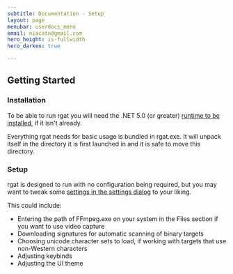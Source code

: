 ```yaml
---
subtitle: Documentation - Setup
layout: page
menubar: userdocs_menu
email: niacatn@gmail.com
hero_height: is-fullwidth
hero_darken: true

---
```

## Getting Started

### Installation

To be able to run rgat you will need the .NET 5.0 (or greater) [runtime to be installed](https://dotnet.microsoft.com/download/dotnet), if it isn't already.  

Everything rgat needs for basic usage is bundled in rgat.exe. It will unpack itself in the directory it is first launched in and it is safe to move this directory.

### Setup

rgat is designed to run with no configuration being required, but you may want to tweak some [settings in the settings dialog](/userdocs/ui-settingsdialog) to your liking. 

This could include:

* Entering the path of FFmpeg.exe on your system in the Files section if you want to use video capture
* Downloading signatures for automatic scanning of binary targets
* Choosing unicode character sets to load, if working with targets that use non-Western characters
* Adjusting keybinds
* Adjusting the UI theme